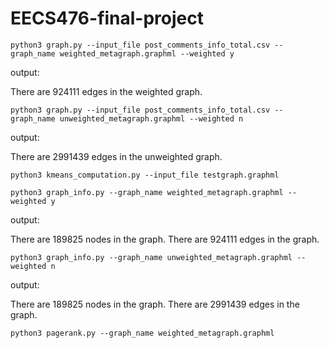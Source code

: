 # EECS476-final-project

``python3 graph.py --input_file post_comments_info_total.csv --graph_name weighted_metagraph.graphml --weighted y``

output:

There are 924111 edges in the weighted graph.

``python3 graph.py --input_file post_comments_info_total.csv --graph_name unweighted_metagraph.graphml --weighted n``

output:

There are 2991439 edges in the unweighted graph.

``python3 kmeans_computation.py --input_file testgraph.graphml``

``python3 graph_info.py --graph_name weighted_metagraph.graphml --weighted y``

output:

There are 189825 nodes in the graph.
There are 924111 edges in the graph.

``python3 graph_info.py --graph_name unweighted_metagraph.graphml --weighted n``

output:

There are 189825 nodes in the graph.
There are 2991439 edges in the graph.

``python3 pagerank.py --graph_name weighted_metagraph.graphml``